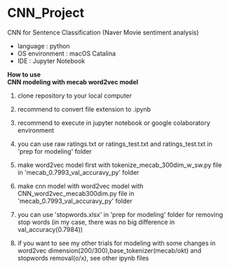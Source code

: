 # CNN_Project

CNN for Sentence Classification (Naver Movie sentiment analysis)
* language : python
* OS environment : macOS Catalina
* IDE : Jupyter Notebook

**How to use**<br>
**CNN modeling with mecab word2vec model**
1. clone repository to your local computer
2. recommend to convert file extension to .ipynb
3. recommend to execute in jupyter notebook or google colaboratory environment
4. you can use raw ratings.txt or ratings_test.txt and ratings_test.txt in 'prep for modeling' folder
5. make word2vec model first with tokenize_mecab_300dim_w_sw.py file in 'mecab_0.7993_val_accuravy_py' folder
6. make cnn model with word2vec model with CNN_word2vec_mecab300dim.py file in 'mecab_0.7993_val_accuravy_py' folder
7. you can use 'stopwords.xlsx' in 'prep for modeling' folder for removing stop words (in my case, there was no big difference in val_accuracy(0.7984))

8. if you want to see my other trials for modeling with some changes in word2vec dimension(200/300),base_tokenizer(mecab/okt) and stopwords removal(o/x), see other ipynb files
